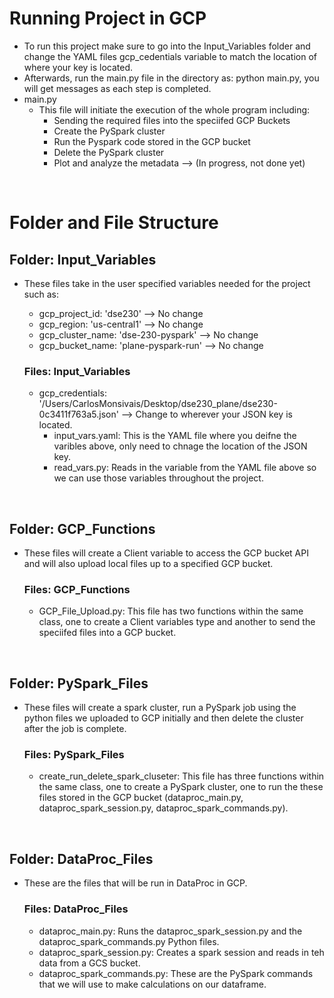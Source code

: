 # Running Project in GCP
* To run this project make sure to go into the Input_Variables folder and change the YAML files gcp_cedentials variable to match the location of where your key is located.
* Afterwards, run the main.py file in the directory as: python main.py, you will get messages as each step is completed.
* main.py
    * This file will initiate the execution of the whole program including:
        - Sending the required files into the speciifed GCP Buckets
        - Create the PySpark cluster
        - Run the Pyspark code stored in the GCP bucket
        - Delete the PySpark cluster
        - Plot and analyze the metadata --> (In progress, not done yet)

<br>

# Folder and File Structure
## Folder: Input_Variables
* These files take in the user specified variables needed for the project such as:
    * gcp_project_id: 'dse230' --> No change
    * gcp_region: 'us-central1' --> No change
    * gcp_cluster_name: 'dse-230-pyspark' --> No change
    * gcp_bucket_name: 'plane-pyspark-run' --> No change 

    ### Files: Input_Variables  
    * gcp_credentials: '/Users/CarlosMonsivais/Desktop/dse230_plane/dse230-0c3411f763a5.json' --> Change to wherever your JSON key is located.
        * input_vars.yaml: This is the YAML file where you deifne the varibles above, only need to chnage the location of the JSON key.
        * read_vars.py: Reads in the variable from the YAML file above so we can use those variables throughout the project.

<br>

## Folder: GCP_Functions
* These files will create a Client variable to access the GCP bucket API and will also upload local files up to a specified GCP bucket.

    ### Files: GCP_Functions
    * GCP_File_Upload.py: This file has two functions within the same class, one to create a Client variables type and another to send the speciifed files into
    a GCP bucket.

<br>

## Folder: PySpark_Files
* These files will create a spark cluster, run a PySpark job using the python files we uploaded to GCP initially and then delete the cluster after the job is complete.

    ### Files: PySpark_Files
    * create_run_delete_spark_cluseter: This file has three functions within the same class, one to create a PySpark cluster, one to run the these files stored in the GCP bucket (dataproc_main.py, dataproc_spark_session.py, dataproc_spark_commands.py).

<br>

## Folder: DataProc_Files
* These are the files that will be run in DataProc in GCP.

    ### Files: DataProc_Files
    * dataproc_main.py: Runs the dataproc_spark_session.py and the dataproc_spark_commands.py Python files.
    * dataproc_spark_session.py: Creates a spark session and reads in teh data from a GCS bucket.
    * dataproc_spark_commands.py: These are the PySpark commands that we will use to make calculations on our dataframe.